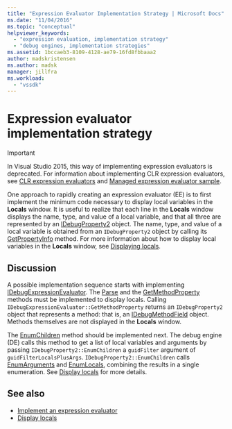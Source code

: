 ```yaml
---
title: "Expression Evaluator Implementation Strategy | Microsoft Docs"
ms.date: "11/04/2016"
ms.topic: "conceptual"
helpviewer_keywords:
  - "expression evaluation, implementation strategy"
  - "debug engines, implementation strategies"
ms.assetid: 1bccaeb3-8109-4128-ae79-16fd8fbbaaa2
author: madskristensen
ms.author: madsk
manager: jillfra
ms.workload:
  - "vssdk"
---
```

# Expression evaluator implementation strategy
> [!IMPORTANT]
> In Visual Studio 2015, this way of implementing expression evaluators is deprecated. For information about implementing CLR expression evaluators, see [CLR expression evaluators](https://github.com/Microsoft/ConcordExtensibilitySamples/wiki/CLR-Expression-Evaluators) and [Managed expression evaluator sample](https://github.com/Microsoft/ConcordExtensibilitySamples/wiki/Managed-Expression-Evaluator-Sample).

 One approach to rapidly creating an expression evaluator (EE) is to first implement the minimum code necessary to display local variables in the **Locals** window. It is useful to realize that each line in the **Locals** window displays the name, type, and value of a local variable, and that all three are represented by an [IDebugProperty2](../../extensibility/debugger/reference/idebugproperty2.md) object. The name, type, and value of a local variable is obtained from an `IDebugProperty2` object by calling its [GetPropertyInfo](../../extensibility/debugger/reference/idebugproperty2-getpropertyinfo.md) method. For more information about how to display local variables in the **Locals** window, see [Displaying locals](../../extensibility/debugger/displaying-locals.md).

## Discussion
 A possible implementation sequence starts with implementing [IDebugExpressionEvaluator](../../extensibility/debugger/reference/idebugexpressionevaluator.md). The [Parse](../../extensibility/debugger/reference/idebugexpressionevaluator-parse.md) and the [GetMethodProperty](../../extensibility/debugger/reference/idebugexpressionevaluator-getmethodproperty.md) methods must be implemented to display locals. Calling `IDebugExpressionEvaluator::GetMethodProperty` returns an `IDebugProperty2` object that represents a method: that is, an [IDebugMethodField](../../extensibility/debugger/reference/idebugmethodfield.md) object. Methods themselves are not displayed in the **Locals** window.

 The [EnumChildren](../../extensibility/debugger/reference/idebugproperty2-enumchildren.md) method should be implemented next. The debug engine (DE) calls this method to get a list of local variables and arguments by passing `IDebugProperty2::EnumChildren` a `guidFilter` argument of `guidFilterLocalsPlusArgs`. `IDebugProperty2::EnumChildren` calls [EnumArguments](../../extensibility/debugger/reference/idebugmethodfield-enumarguments.md) and [EnumLocals](../../extensibility/debugger/reference/idebugmethodfield-enumlocals.md), combining the results in a single enumeration. See [Display locals](../../extensibility/debugger/displaying-locals.md) for more details.

## See also
- [Implement an expression evaluator](../../extensibility/debugger/implementing-an-expression-evaluator.md)
- [Display locals](../../extensibility/debugger/displaying-locals.md)